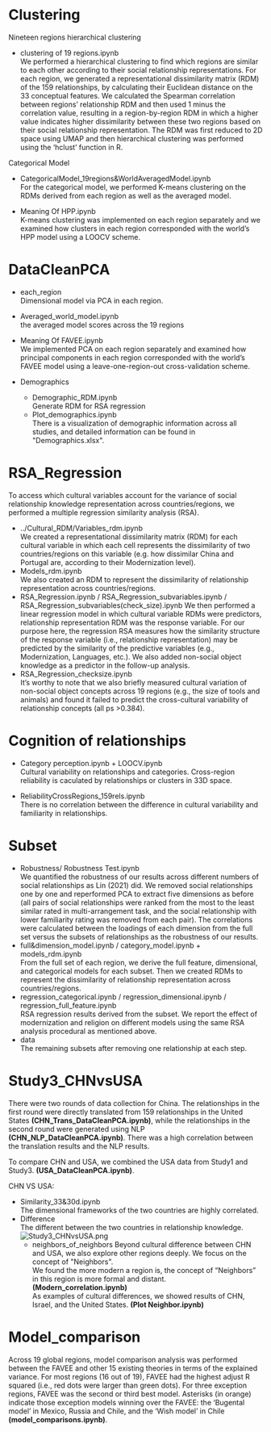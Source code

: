 # Clustering

Nineteen regions hierarchical clustering    
- clustering of 19 regions.ipynb  
We performed a hierarchical clustering to find which regions are similar to each other according to their social relationship representations. For each region, we generated a representational dissimilarity matrix (RDM) of the 159 relationships, by calculating their Euclidean distance on the 33 conceptual features. We calculated the Spearman correlation between regions’ relationship RDM and then used 1 minus the correlation value, resulting in a region-by-region RDM in which a higher value indicates higher dissimilarity between these two regions based on their social relationship representation. The RDM was first reduced to 2D space using UMAP and then hierarchical clustering was performed using the ‘hclust’ function in R.   

Categorical Model
- CategoricalModel_19regions&WorldAveragedModel.ipynb  
For the categorical model, we performed K-means clustering on the RDMs derived from each region as well as the averaged model.

- Meaning Of HPP.ipynb  
K-means clustering was implemented on each region separately and we examined how clusters in each region corresponded with the world’s HPP model using a LOOCV scheme.

# DataCleanPCA

- each_region  
Dimensional model via PCA in each region.    
- Averaged_world_model.ipynb  
the averaged model scores across the 19 regions  

- Meaning Of FAVEE.ipynb  
We implemented PCA on each region separately and examined how principal components in each region corresponded with the world’s FAVEE model using a leave-one-region-out cross-validation scheme.

- Demographics  
    - Demographic_RDM.ipynb  
    Generate RDM for RSA regression  
    - Plot_demographics.ipynb  
    There is a visualization of demographic information across all studies, and detailed information can be found in "Demographics.xlsx".

# RSA_Regression

To access which cultural variables account for the variance of social relationship knowledge representation across countries/regions, we performed a multiple regression similarity analysis (RSA).  
- ../Cultural_RDM/Variables_rdm.ipynb  
We created a representational dissimilarity matrix (RDM) for each cultural variable in which each cell represents the dissimilarity of two countries/regions on this variable (e.g. how dissimilar China and Portugal are, according to their Modernization level). 
- Models_rdm.ipynb  
We also created an RDM to represent the dissimilarity of relationship representation across countries/regions.  
- RSA_Regression.ipynb / RSA_Regression_subvariables.ipynb / RSA_Regression_subvariables(check_size).ipynb
We then performed a linear regression model in which cultural variable RDMs were predictors, relationship representation RDM was the response variable. For our purpose here, the regression RSA measures how the similarity structure of the response variable (i.e., relationship representation) may be predicted by the similarity of the predictive variables (e.g., Modernization, Languages, etc.). We also added non-social object knowledge as a predictor in the follow-up analysis.   
- RSA_Regression_checksize.ipynb   
It’s worthy to note that we also briefly measured cultural variation of non-social object concepts across 19 regions (e.g., the size of tools and animals) and found it failed to predict the cross-cultural variability of relationship concepts (all ps >0.384).

# Cognition of relationships  
- Category perception.ipynb + LOOCV.ipynb   
Cultural variability on relationships and categories. Cross-region reliability is caculated by relationships or clusters in 33D space.  

- ReliabilityCrossRegions_159rels.ipynb  
There is no correlation between the difference in cultural variability and familiarity in relationships.

# Subset  
- Robustness/ Robustness Test.ipynb  
We quantified the robustness of our results across different numbers of social relationships as Lin (2021) did. We removed social relationships one by one and reperformed PCA to extract five dimensions as before (all pairs of social relationships were ranked from the most to the least similar rated in multi-arrangement task, and the social relationship with lower familiarity rating was removed from each pair). The correlations were calculated between the loadings of each dimension from the full set versus the subsets of relationships as the robustness of our results.  
- full&dimension_model.ipynb / category_model.ipynb + models_rdm.ipynb  
From the full set of each region, we derive the full feature, dimensional, and categorical models for each subset. Then we created RDMs to represent the dissimilarity of relationship representation across countries/regions.  
- regression_categorical.ipynb / regression_dimensional.ipynb / regression_full_feature.ipynb   
RSA regression results derived from the subset. We report the effect of modernization and religion on different models using the same RSA analysis procedural as mentioned above.  
- data    
The remaining subsets after removing one relationship at each step.

# Study3_CHNvsUSA  
There were two rounds of data collection for China. The relationships in the first round were directly translated from 159 relationships in the United States **(CHN_Trans_DataCleanPCA.ipynb)**, while the relationships in the second round were generated using NLP **(CHN_NLP_DataCleanPCA.ipynb)**. There was a high correlation between the translation results and the NLP results.

To compare CHN and USA, we combined the USA data from Study1 and Study3. **(USA_DataCleanPCA.ipynb)**.  

CHN VS USA:  
- Similarity_33&30d.ipynb  
The dimensional frameworks of the two countries are highly correlated.  
- Difference  
The different between the two countries in relationship knowledge.  
![Study3_CHNvsUSA.png](../graph/Study3_CHNvsUSA.png)
    - neighbors_of_neighbors
    Beyond cultural difference between CHN and USA, we also explore other regions deeply. We focus on the concept of "Neighbors".  
    We found the more modern a region is, the concept of “Neighbors” in this region is more formal and distant. **(Modern_correlation.ipynb)**  
    As examples of cultural differences, we showed results of CHN, Israel, and the United States. **(Plot Neighbor.ipynb)**

# Model_comparison  
Across 19 global regions, model comparison analysis was performed between the FAVEE and other 15 existing theories in terms of the explained variance. For most regions (16 out of 19), FAVEE had the highest adjust R squared (i.e., red dots were larger than green dots). For three exception regions, FAVEE was the second or third best model. Asterisks (in orange) indicate those exception models winning over the FAVEE: the ‘Bugental model’ in Mexico, Russia and Chile, and the ‘Wish model’ in Chile **(model_comparisons.ipynb)**.

